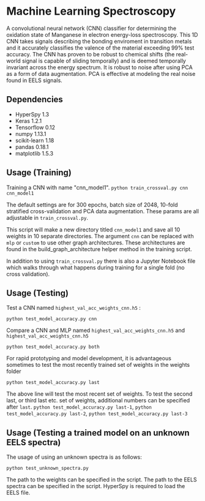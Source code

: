 # Machine Learning Spectroscopy
A convolutional neural network (CNN) classifier for determining the oxidation state of Manganese in electron energy-loss spectroscopy. This 1D CNN takes signals describing the bonding enviroment in transition metals and it accurately classifies the valence of the material exceeding 99% test accuracy. The CNN has proven to be robust to chemical shifts (the real-world signal is capable of sliding temporally) and is deemed temporally invariant across the energy spectrum. It is robust to noise after using PCA as a form of data augmentation. PCA is effective at modeling the real noise found in EELS signals.


## Dependencies
- HyperSpy 1.3
- Keras 1.2.1
- Tensorflow 0.12
- numpy 1.13.1
- scikit-learn 1.18
- pandas 0.18.1
- matplotlib 1.5.3

## Usage (Training)

Training a CNN with name "cnn_model1".
`python train_crossval.py cnn cnn_model1` 

The default settings are for 300 epochs, batch size of 2048, 10-fold stratified cross-validation and PCA data augmentation. These params are all adjustable in `train_crossval.py`.

This script will make a new directory titled `cnn_model1` and save all 10 weights in 10 separate directories. The argument `cnn` can be replaced with `mlp` or `custom` to use other graph architectures. These architectures are found in the build_graph_architecture helper method in the training script.


In addition to using `train_crossval.py` there is also a Jupyter Notebook file which walks through what happens during training for a single fold (no cross validation).

## Usage (Testing)

Test a CNN named `highest_val_acc_weights_cnn.h5` :
  
  `python test_model_accuracy.py cnn`

Compare a CNN and MLP named `highest_val_acc_weights_cnn.h5` and `highest_val_acc_weights_cnn.h5`

`python test_model_accuracy.py both`


For rapid prototyping and model development, it is advantageous sometimes to test the most recently trained set of weights in the weights folder

`python test_model_accuracy.py last`

The above line will test the most recent set of weights. To test the second last, or third last etc. set of weights, additional numbers can be specified after `last`.
`python test_model_accuracy.py last-1`, `python test_model_accuracy.py last-2`, `python test_model_accuracy.py last-3`


## Usage (Testing a trained model on an unknown EELS spectra)

The usage of using an unknown spectra is as follows:

`python test_unknown_spectra.py`

The path to the weights can be specified in the script.
The path to the EELS spectra can be specified in the script. HyperSpy is required to load the EELS file.
